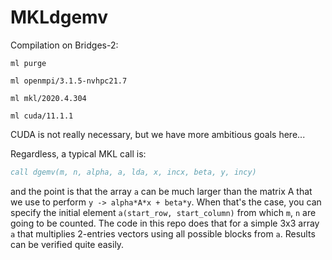 # MKLdgemv

Compilation on Bridges-2:

`ml purge`

`ml openmpi/3.1.5-nvhpc21.7`

`ml mkl/2020.4.304`

`ml cuda/11.1.1`

CUDA is not really necessary, but we have more ambitious goals here...

Regardless, a typical MKL call is:

```fortran
call dgemv(m, n, alpha, a, lda, x, incx, beta, y, incy)
```

and the point is that the array `a` can be much larger than the matrix A that we use to perform `y -> alpha*A*x + beta*y`. When that's the case, you can specify the initial element `a(start_row, start_column)` from which `m`, `n` are going to be counted. The code in this repo does that for a simple 3x3 array `a` that multiplies 2-entries vectors using all possible blocks from `a`. Results can be verified quite easily.
